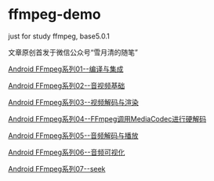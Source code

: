 # ffmpeg-demo
just for study ffmpeg, base5.0.1

文章原创首发于微信公众号“雪月清的随笔”

[Android FFmpeg系列01--编译与集成](https://mp.weixin.qq.com/s/pV4vUWmWbnzBK7qizr6YEw)

[Android FFmpeg系列02--音视频基础](https://mp.weixin.qq.com/s/9k4XBZR1i8LpgWt9jR8IvA)

[Android FFmpeg系列03--视频解码与渲染](https://mp.weixin.qq.com/s/cBZcUhZDiZVTXDY4jAWt7Q)

[Android FFmpeg系列04--FFmpeg调用MediaCodec进行硬解码](https://mp.weixin.qq.com/s/mrBiiDT5jvsDDmAJK34TLA)

[Android FFmpeg系列05--音频解码与播放](https://mp.weixin.qq.com/s/fnESmyGDv2iHTE1DxjZ8Kg)

[Android FFmpeg系列06--音频可视化](https://mp.weixin.qq.com/s/xdHyc_E3qdOFxVjRpMxLZA)

[Android FFmpeg系列07--seek]()